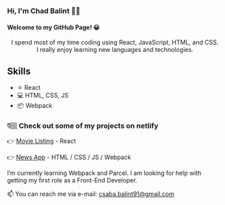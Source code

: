 ### Hi, I'm Chad Balint 🙋‍♂️

#### Welcome to my GitHub Page! 😀

<center>
I spend most of my time coding using React, JavaScript, HTML, and CSS. <br />
I really enjoy learning new languages and technologies.
</center>


## Skills
* ⚛ React
* 💻 HTML, CSS, JS
* 📦 Webpack


### 👇🏼 Check out some of my projects on netlify

👉 [Movie Listing](https://movies-in-theatres-now.netlify.app) - React 

👉 [News App](https://csabas-news-app.netlify.app)	- HTML / CSS / JS / Webpack	


I’m currently learning Webpack and Parcel.
I am looking for help with getting my first role as a Front-End Developer.

📫 You can reach me via e-mail: csaba.balint91@gmail.com




